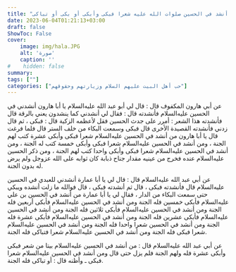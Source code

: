 ```yaml
---
title: "ثواب من أنشد في الحسين صلوات الله عليه شعرا فبكى وأبكى أو بكى أو تباكى"
date: 2023-06-04T01:21:13+03:00
draft: false
ShowToc: False
cover:
    image: img/hala.JPG
    alt: 'صورة'
    caption: ''
#    hidden: false
summary: 
tags: [""]
categories: ["حب أهل البيت عليهم السلام وزيارتهم وحقوقهم"]
---
```

عن أبي هارون المكفوف قال :
قال لي أبو عبد الله عليه‌السلام يا أبا هارون أنشدني في الحسين عليه‌السلام فأنشدته قال :
فقال لي أنشدني كما ينشدون يعني بالرقة قال فأنشدته هذا الشعر :
أمرر على جدث الحسين
 		فقل لأعظمه الزكية
قال : فبكى ، ثم قال زدني فأنشدته القصيدة الأخرى قال فبكى
وسمعت البكاء من خلف الستر قال فلما فرغت قال يا أبا هارون من
أنشد في الحسين عليه‌السلام شعرا فبكى وأبكى عشرة كتب لهم الجنة ، ومن
أنشد في الحسين عليه‌السلام شعرا فبكى وأبكى خمسة كتب له الجنة ، ومن
أنشد في الحسين عليه‌السلام شعرا فبكى وأبكى واحدا كتب لهم الجنة ، ومن
ذكر الحسين عليه‌السلام عنده فخرج من عينيه مقدار جناح ذبابة كان ثوابه على
الله عزوجل ولم يرض له بدون الجنة.

عن أبي عبد الله عليه‌السلام قال : قال لي يا أبا عمارة أنشدني
للعبدي في الحسين عليه‌السلام قال فأنشدته فبكى ، قال ثم أنشدته فبكى ، قال
فوالله ما زلت أنشده ويبكي حتى سمعت البكاء من الدار ، فقال لي يا أبا
عمارة من أنشد في الحسين بن علي عليه‌السلام فأبكى خمسين فله الجنة ومن
أنشد في الحسين عليه‌السلام فأبكى أربعين فله الجنة ومن أنشد في الحسين عليه‌السلام
فأبكى ثلاثين فله الجنة ومن أنشد في الحسين عليه‌السلام فأبكى عشرين فله الجنة
ومن أنشد في الحسين عليه‌السلام فأبكى عشرة فله الجنة ومن أنشد في الحسين
شعرا واحدا فله الجنة ومن أنشد في الحسين عليه‌السلام شعرا فبكى فله الجنة
ومن أنشد في الحسين عليه‌السلام شعرا فتباكى فله الجنة.

عن أبي عبد الله عليه‌السلام قال : من أنشد في الحسين عليه‌السلام بيتا من شعر فبكى
وأبكى عشرة فله ولهم الجنة فلم يزل حتى قال ومن أنشد في الحسين عليه‌السلام
شعرا فبكى ـ وأظنه قال : أو تباكى فله الجنة.

